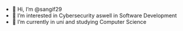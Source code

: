 - 👋 Hi, I’m @sangif29
- 👀 I’m interested in Cybersecurity aswell in Software Development
- 🌱 I’m currently in uni and studying Computer Science
